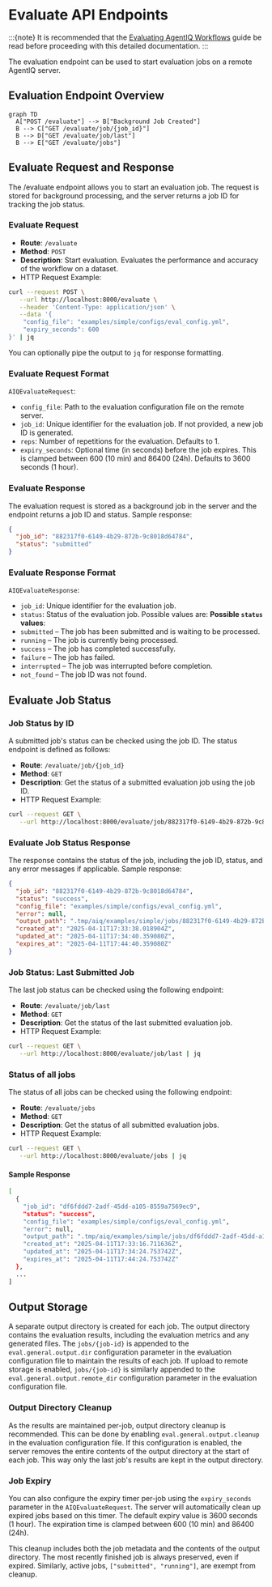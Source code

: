 <!--
SPDX-FileCopyrightText: Copyright (c) 2024-2025, NVIDIA CORPORATION & AFFILIATES. All rights reserved.
SPDX-License-Identifier: Apache-2.0

Licensed under the Apache License, Version 2.0 (the "License");
you may not use this file except in compliance with the License.
You may obtain a copy of the License at

http://www.apache.org/licenses/LICENSE-2.0

Unless required by applicable law or agreed to in writing, software
distributed under the License is distributed on an "AS IS" BASIS,
WITHOUT WARRANTIES OR CONDITIONS OF ANY KIND, either express or implied.
See the License for the specific language governing permissions and
limitations under the License.
-->

# Evaluate API Endpoints
:::{note}
It is recommended that the [Evaluating AgentIQ Workflows](./evaluate.md) guide be read before proceeding with this detailed documentation.
:::

The evaluation endpoint can be used to start evaluation jobs on a remote AgentIQ server.

## Evaluation Endpoint Overview
```mermaid
graph TD
  A["POST /evaluate"] --> B["Background Job Created"]
  B --> C["GET /evaluate/job/{job_id}"]
  B --> D["GET /evaluate/job/last"]
  B --> E["GET /evaluate/jobs"]
```

## Evaluate Request and Response
The /evaluate endpoint allows you to start an evaluation job. The request is stored for background processing, and the server returns a job ID for tracking the job status.

### Evaluate Request
- **Route**: `/evaluate`
- **Method**: `POST`
- **Description**: Start evaluation. Evaluates the performance and accuracy of the workflow on a dataset.
- HTTP Request Example:
```bash
curl --request POST \
   --url http://localhost:8000/evaluate \
   --header 'Content-Type: application/json' \
   --data '{
    "config_file": "examples/simple/configs/eval_config.yml",
    "expiry_seconds": 600
}' | jq
```
You can optionally pipe the output to `jq` for response formatting.

### Evaluate Request Format
`AIQEvaluateRequest`:
- `config_file`: Path to the evaluation configuration file on the remote server.
- `job_id`: Unique identifier for the evaluation job. If not provided, a new job ID is generated.
- `reps`: Number of repetitions for the evaluation. Defaults to 1.
- `expiry_seconds`: Optional time (in seconds) before the job expires. This is clamped between 600 (10 min) and 86400 (24h). Defaults to 3600 seconds (1 hour).

### Evaluate Response
The evaluation request is stored as a background job in the server and the endpoint returns a job ID and status. Sample response:
```json
{
  "job_id": "882317f0-6149-4b29-872b-9c8018d64784",
  "status": "submitted"
}
```

### Evaluate Response Format
`AIQEvaluateResponse`:
- `job_id`: Unique identifier for the evaluation job.
- `status`: Status of the evaluation job. Possible values are:
**Possible `status` values**:
- `submitted` – The job has been submitted and is waiting to be processed.
- `running` – The job is currently being processed.
- `success` – The job has completed successfully.
- `failure` – The job has failed.
- `interrupted` – The job was interrupted before completion.
- `not_found` – The job ID was not found.


## Evaluate Job Status
### Job Status by ID
A submitted job's status can be checked using the job ID. The status endpoint is defined as follows:
- **Route**: `/evaluate/job/{job_id}`
- **Method**: `GET`
- **Description**: Get the status of a submitted evaluation job using the job ID.
- HTTP Request Example:
```bash
curl --request GET \
   --url http://localhost:8000/evaluate/job/882317f0-6149-4b29-872b-9c8018d64784 | jq
```

### Evaluate Job Status Response
The response contains the status of the job, including the job ID, status, and any error messages if applicable. Sample response:
```json
{
  "job_id": "882317f0-6149-4b29-872b-9c8018d64784",
  "status": "success",
  "config_file": "examples/simple/configs/eval_config.yml",
  "error": null,
  "output_path": ".tmp/aiq/examples/simple/jobs/882317f0-6149-4b29-872b-9c8018d64784",
  "created_at": "2025-04-11T17:33:38.018904Z",
  "updated_at": "2025-04-11T17:34:40.359080Z",
  "expires_at": "2025-04-11T17:44:40.359080Z"
}
```

### Job Status: Last Submitted Job
The last job status can be checked using the following endpoint:
- **Route**: `/evaluate/job/last`
- **Method**: `GET`
- **Description**: Get the status of the last submitted evaluation job.
- HTTP Request Example:
```bash
curl --request GET \
   --url http://localhost:8000/evaluate/job/last | jq
```

### Status of all jobs
The status of all jobs can be checked using the following endpoint:
- **Route**: `/evaluate/jobs`
- **Method**: `GET`
- **Description**: Get the status of all submitted evaluation jobs.
- HTTP Request Example:
```bash
curl --request GET \
   --url http://localhost:8000/evaluate/jobs | jq
```

#### Sample Response
```bash
[
  {
    "job_id": "df6fddd7-2adf-45dd-a105-8559a7569ec9",
    "status": "success",
    "config_file": "examples/simple/configs/eval_config.yml",
    "error": null,
    "output_path": ".tmp/aiq/examples/simple/jobs/df6fddd7-2adf-45dd-a105-8559a7569ec9",
    "created_at": "2025-04-11T17:33:16.711636Z",
    "updated_at": "2025-04-11T17:34:24.753742Z",
    "expires_at": "2025-04-11T17:44:24.753742Z"
  },
  ...
]
```

## Output Storage
A separate output directory is created for each job. The output directory contains the evaluation results, including the evaluation metrics and any generated files. The `jobs/{job-id}` is appended to the `eval.general.output.dir` configuration parameter in the evaluation configuration file to maintain the results of each job. If upload to remote storage is enabled, `jobs/{job-id}` is similarly appended to the `eval.general.output.remote_dir` configuration parameter in the evaluation configuration file.

### Output Directory Cleanup
As the results are maintained per-job, output directory cleanup is recommended. This can be done by enabling `eval.general.output.cleanup` in the evaluation configuration file. If this configuration is enabled, the server removes the entire contents of the output directory at the start of each job. This way only the last job's results are kept in the output directory.

### Job Expiry
You can also configure the expiry timer per-job using the `expiry_seconds` parameter in the `AIQEvaluateRequest`. The server will automatically clean up expired jobs based on this timer. The default expiry value is 3600 seconds (1 hour). The expiration time is clamped between 600 (10 min) and 86400 (24h).

This cleanup includes both the job metadata and the contents of the output directory. The most recently finished job is always preserved, even if expired. Similarly, active jobs, `["submitted", "running"]`, are exempt from cleanup.
